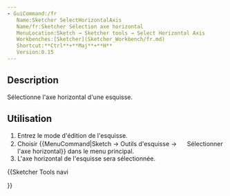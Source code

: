 ```yaml
---
- GuiCommand:/fr
   Name:Sketcher SelectHorizontalAxis
   Name/fr:Sketcher Sélection axe horizontal
   MenuLocation:Sketch → Sketcher tools → Select Horizontal Axis
   Workbenches:[Sketcher](Sketcher_Workbench/fr.md)
   Shortcut:**Ctrl**+**Maj**+**H**
   Version:0.15
---
```


## Description

Sélectionne l\'axe horizontal d\'une esquisse.

## Utilisation

1.  Entrez le mode d\'édition de l\'esquisse.
2.  Choisir {{MenuCommand|Sketch → Outils d'esquisse → <img src=images/Sketcher_SelectHorizontalAxis.svg style="width:16px"> Sélectionner l'axe horizontal}} dans le menu principal.
3.  L\'axe horizontal de l\'esquisse sera sélectionnée.





{{Sketcher Tools navi

}}  
